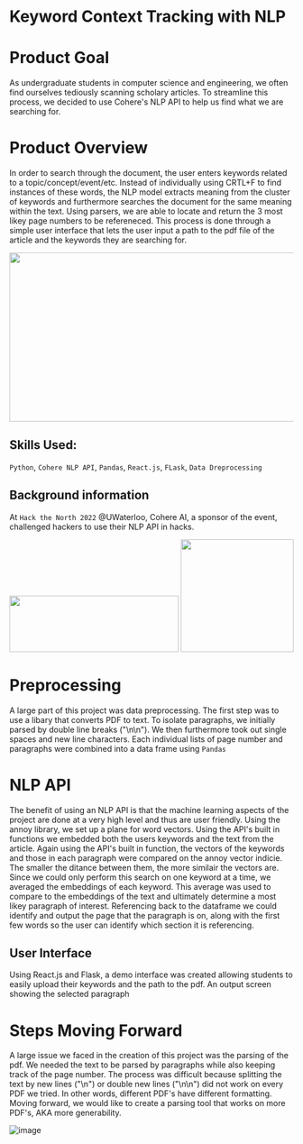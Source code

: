 # Keyword Context Tracking with NLP

# Product Goal
As undergraduate students in computer science and engineering, we often find ourselves tediously scanning scholary articles. To streamline this process, we decided to use Cohere's NLP API to help us find what we are searching for.

# Product Overview
In order to search through the document, the user enters keywords related to a topic/concept/event/etc. Instead of individually using CRTL+F to find instances of these words, the NLP model extracts meaning from the cluster of keywords and furthermore searches the document for the same meaning within the text. Using parsers, we are able to locate and return the 3 most likey page numbers to be refereneced. This process is done through a simple user interface that lets the user input a path to the pdf file of the article and the keywords they are searching for. 


<img width= "700" height = "300" src= "https://user-images.githubusercontent.com/106715980/190882390-d4e8f456-807d-4b12-8fc1-909fca31a6f1.png">



## Skills Used: 

`Python`, `Cohere NLP API`, `Pandas`, `React.js`, `FLask`, `Data Dreprocessing`


## Background information
At `Hack the North 2022` @UWaterloo, Cohere AI, a sponsor of the event, challenged hackers to use their NLP API in hacks. 

<img width= "300" height = "100" src= "https://user-images.githubusercontent.com/106715980/190878315-862325db-7dba-4a06-b9f1-9c3ea647aedc.png">
<img width= "200" height = "200" src= "https://user-images.githubusercontent.com/106715980/190880544-46444940-316c-497a-a925-d1aa0adf6c69.png">


# Preprocessing
A large part of this project was data preprocessing. The first step was to use a libary that converts PDF to text. To isolate paragraphs, we initially parsed by double line breaks ("\n\n"). We then furthermore took out single spaces and new line characters. Each individual lists of page number and paragraphs were combined into a data frame using `Pandas`



# NLP API
The benefit of using an NLP API is that the machine learning aspects of the project are done at a very high level and thus are user friendly. Using the annoy library, we set up a plane for word vectors. Using the API's built in functions we embedded both the users keywords and  the text from the article. Again using the API's built in function, the vectors of the keywords and those in each paragraph were compared on the annoy vector indicie. The smaller the ditance between them, the more similair the vectors are. Since we could only perform this search on one keyword at a time, we averaged the embeddings of each keyword. This average was used to compare to the embeddings of the text and ultimately determine a most likey paragraph of interest. Referencing back to the dataframe we could identify and output the page that the paragraph is on, along with the first few words so the user can identify which section it is referencing. 



## User Interface
Using React.js and Flask, a demo interface was created allowing students to easily upload their keywords and the path to the pdf. An output screen showing the selected paragraph 


# Steps Moving Forward
A large issue we faced in the creation of this project was the parsing of the pdf. We needed the text to be parsed by paragraphs while also keeping track of the page number. The process was difficult because splitting the text by new lines ("\n") or double new lines ("\n\n") did not work on every PDF we tried. In other words, different PDF's have different formatting. Moving forward, we would like to create a parsing tool that works on more PDF's, AKA more generability. 

![image](https://user-images.githubusercontent.com/106715980/190882503-617eeee7-9464-46c3-8688-944dd4f52746.png)


